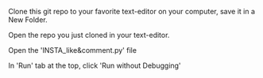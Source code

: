 Clone this git repo to your favorite text-editor on your computer, save it in a New Folder. 

Open the repo you just cloned in your text-editor.

Open the 'INSTA_like&comment.py' file

In 'Run' tab at the top, click 'Run without Debugging'
